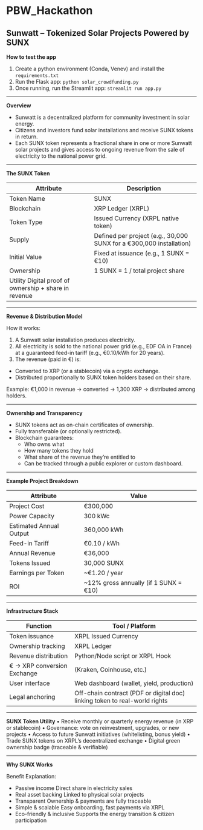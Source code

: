 # PBW_Hackathon
**Sunwatt – Tokenized Solar Projects Powered by SUNX**
------ 

**How to test the app**
1. Create a python environment (Conda, Venev) and install the `requirements.txt`
2. Run the Flask app: `python solar_crowdfunding.py`
3. Once running, run the Streamlit app: `streamlit run app.py`

------

**Overview**

- Sunwatt is a decentralized platform for community investment in solar energy.
- Citizens and investors fund solar installations and receive SUNX tokens in return.
- Each SUNX token represents a fractional share in one or more Sunwatt solar projects and gives access to ongoing revenue from the sale of electricity to the national power grid.

------

**The SUNX Token**

| Attribute	| Description| 
|----|----|
| Token Name|	SUNX|
|Blockchain|	XRP Ledger (XRPL)|
|Token Type|	Issued Currency (XRPL native token)|
|Supply|	Defined per project (e.g., 30,000 SUNX for a €300,000 installation)|
|Initial Value|	Fixed at issuance (e.g., 1 SUNX = €10)|
|Ownership|	1 SUNX = 1 / total project share|
|Utility	Digital proof of ownership + share in revenue|


------
**Revenue & Distribution Model**

How it works:
1.	A Sunwatt solar installation produces electricity.
2.	All electricity is sold to the national power grid (e.g., EDF OA in France) at a guaranteed feed-in tariff (e.g., €0.10/kWh for 20 years).
3.	The revenue (paid in €) is:
  - Converted to XRP (or a stablecoin) via a crypto exchange.
  - Distributed proportionally to SUNX token holders based on their share.

Example:
€1,000 in revenue → converted → 1,300 XRP → distributed among holders.


------

**Ownership and Transparency**
- SUNX tokens act as on-chain certificates of ownership.
- Fully transferable (or optionally restricted).
- Blockchain guarantees:
  - Who owns what
  - How many tokens they hold
  - What share of the revenue they’re entitled to
  - Can be tracked through a public explorer or custom dashboard.


------

**Example Project Breakdown**

|Attribute|	Value|
|----|----|
|Project Cost|	€300,000|
|Power Capacity|	300 kWc|
|Estimated Annual Output|	360,000 kWh|
|Feed-in Tariff|	€0.10 / kWh|
|Annual Revenue|	€36,000|
|Tokens Issued|	30,000 SUNX|
|Earnings per Token|	~€1.20 / year|
|ROI |	~12% gross annually (if 1 SUNX = €10)|

------

**Infrastructure Stack**

| Function|	Tool / Platform|
|----|----|
|Token issuance|	XRPL Issued Currency|
|Ownership tracking|	XRPL Ledger|
|Revenue distribution|	Python/Node script or XRPL Hook|
|€ → XRP conversion	Exchange| (Kraken, Coinhouse, etc.)|
|User interface|	Web dashboard (wallet, yield, production)|
|Legal anchoring|	Off-chain contract (PDF or digital doc) linking token to real-world rights|

------

**SUNX Token Utility**
	•	Receive monthly or quarterly energy revenue (in XRP or stablecoin)
	•	Governance: vote on reinvestment, upgrades, or new projects
	•	Access to future Sunwatt initiatives (whitelisting, bonus yield)
	•	Trade SUNX tokens on XRPL’s decentralized exchange
	•	Digital green ownership badge (traceable & verifiable)

------

**Why SUNX Works**

Benefit	Explanation: 
- Passive income	Direct share in electricity sales
- Real asset backing	Linked to physical solar projects
- Transparent	Ownership & payments are fully traceable
- Simple & scalable	Easy onboarding, fast payments via XRPL
- Eco-friendly & inclusive	Supports the energy transition & citizen participation

